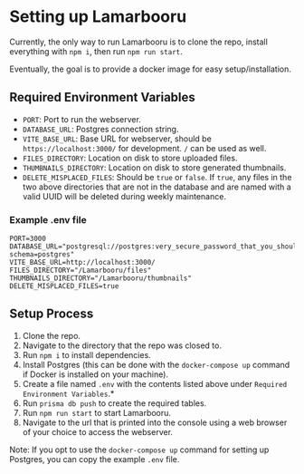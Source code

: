 # Setting up Lamarbooru

Currently, the only way to run Lamarbooru is to clone the repo, install everything with `npm i`, then run `npm run start`.

Eventually, the goal is to provide a docker image for easy setup/installation.

## Required Environment Variables

* `PORT`: Port to run the webserver.
* `DATABASE_URL`: Postgres connection string.
* `VITE_BASE_URL`: Base URL for webserver, should be `https://localhost:3000/` for development. `/` can be used as well.
* `FILES_DIRECTORY`: Location on disk to store uploaded files. 
* `THUMBNAILS_DIRECTORY`: Location on disk to store generated thumbnails.
* `DELETE_MISPLACED_FILES`: Should be `true` or `false`. If `true`, any files in the two above directories that are not in the database and are named with a valid UUID will be deleted during weekly maintenance.

### Example .env file

```
PORT=3000
DATABASE_URL="postgresql://postgres:very_secure_password_that_you_should_probably_change@localhost:5432/postgres?schema=postgres"
VITE_BASE_URL=http://localhost:3000/
FILES_DIRECTORY="/Lamarbooru/files"
THUMBNAILS_DIRECTORY="/Lamarbooru/thumbnails"
DELETE_MISPLACED_FILES=true
```

## Setup Process

1. Clone the repo.
2. Navigate to the directory that the repo was closed to.
3. Run `npm i` to install dependencies.
4. Install Postgres (this can be done with the `docker-compose up` command if Docker is installed on your machine).
5. Create a file named `.env` with the contents listed above under `Required Environment Variables`.*
6. Run `prisma db push` to create the required tables.
7. Run `npm run start` to start Lamarbooru.
8. Navigate to the url that is printed into the console using a web browser of your choice to access the webserver.

Note: If you opt to use the `docker-compose up` command for setting up Postgres, you can copy the example `.env` file.
